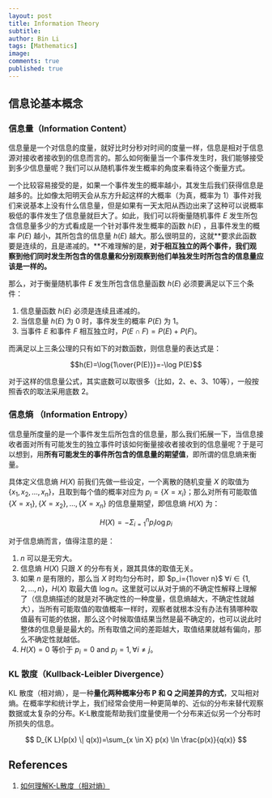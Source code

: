 ```yaml
---
layout: post
title: Information Theory
subtitle:
author: Bin Li
tags: [Mathematics]
image: 
comments: true
published: true
---
```


## 信息论基本概念
### 信息量（Information Content）
信息量是一个对信息的度量，就好比时分秒对时间的度量一样，信息是相对于信息源对接收者接收到的信息而言的。那么如何衡量当一个事件发生时，我们能够接受到多少信息量呢？我们可以从随机事件发生概率的角度来看待这个衡量方式。

一个比较容易接受的是，如果一个事件发生的概率越小，其发生后我们获得信息是越多的。比如像太阳明天会从东方升起这样的大概率（为真，概率为 $1$）事件对我们来说基本上没有什么信息量，但是如果有一天太阳从西边出来了这种可以说概率极低的事件发生了信息量就巨大了。如此，我们可以将衡量随机事件 $E$ 发生所包含信息量多少的方式看成是一个针对事件发生概率的函数 $h(E)$ ，且事件发生的概率 $P(E)$ 越小，其所包含的信息量 $h(E)$ 越大。那么很明显的，这就**要求此函数要是连续的，且是递减的。**不难理解的是，**对于相互独立的两个事件，我们观察到他们同时发生所包含的信息量和分别观察到他们单独发生时所包含的信息量应该是一样的。**

那么，对于衡量随机事件 $E$ 发生所包含信息量函数 $h(E)$ 必须要满足以下三个条件：
1. 信息量函数 $h(E)$ 必须是连续且递减的。
2. 当信息量 $h(E)$ 为 $0$ 时，事件发生的概率 $P(E)$ 为 $1$。
3. 当事件 $E$ 和事件 $F$ 相互独立时，$P(E\cap F)=P(E)+P(F)$。

而满足以上三条公理的只有如下的对数函数，则信息量的表达式是：

$$h(E)=\log{1\over{P(E)}}=-\log P(E)$$

对于这样的信息量公式，其实底数可以取很多（比如，2、e、3、10等），一般按照香农的取法采用底数 $2$。

### 信息熵 （Information Entropy）
信息量所度量的是一个事件发生后所包含的信息量，那么我们拓展一下，当信息接收者面对所有可能发生的独立事件时该如何衡量接收者接收到的信息量呢？于是可以想到，用**所有可能发生的事件所包含的信息量的期望值**，即所谓的信息熵来衡量。

具体定义信息熵 $H(X)$ 前我们先做一些设定，一个离散的随机变量 $X$ 的取值为 $\{x_1, x_2, \dots ,x_n\}$，且取到每个值的概率对应为 $p_i=\{X=x_i\}$；那么对所有可能取值 $\{X=x_1\}, \{X=x_2\}, \dots, \{X=x_n\}$ 的信息量期望，即信息熵 $H(X)$ 为：

$$H(X)=-\Sigma_{i=1}^n p_i \log p_i$$

对于信息熵而言，值得注意的是：
1. $n$ 可以是无穷大。
2. 信息熵 $H(X)$ 只跟 $X$ 的分布有关，跟其具体的取值无关。
3. 如果 $n$ 是有限的，那么当 $X$ 时均匀分布时，即 $p_i={1\over n}$ $\forall i \in \{1,2,\dots,n\}$，$H(X)$ 取最大值 $\log n$。这里就可以从对于熵的不确定性解释上理解了（信息熵描述的就是对不确定性的一种度量，信息熵越大，不确定性就越大），当所有可能取值的取值概率一样时，观察者就根本没有办法有猜哪种取值最有可能的依据，那么这个时候取值结果当然是最不确定的，也可以说此时整体的信息量是最大的。所有取值之间的差距越大，取值结果就越有偏向，那么不确定性就越低。
4. $H(X)=0$ 等价于 $p_i = 0 \text{ and } p_j = 1, \forall i \neq j$。

### KL 散度（Kullback-Leibler Divergence）
KL 散度（相对熵），是一种**量化两种概率分布 P 和 Q 之间差异的方式**，又叫相对熵。在概率学和统计学上，我们经常会使用一种更简单的、近似的分布来替代观察数据或太复杂的分布。K-L散度能帮助我们度量使用一个分布来近似另一个分布时所损失的信息。

$$
D_{K L}(p(x) \| q(x))=\sum_{x \in X} p(x) \ln \frac{p(x)}{q(x)}
$$


## References
1. [如何理解K-L散度（相对熵）](https://www.jianshu.com/p/43318a3dc715)